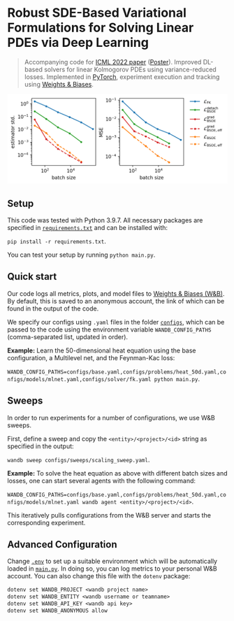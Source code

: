 # Robust SDE-Based Variational Formulations for Solving Linear PDEs via Deep Learning

> Accompanying code for  [ICML 2022 paper](https://arxiv.org/pdf/2206.10588.pdf) ([Poster](https://www.researchgate.net/publication/362158073_Poster_-_Robust_SDE-Based_Variational_Formulations_for_Solving_Linear_PDEs_via_Deep_Learning)). 
> Improved DL-based solvers for linear Kolmogorov PDEs using variance-reduced losses. 
> Implemented in [PyTorch](https://pytorch.org/), 
> experiment execution and tracking using [Weights & Biases](https://wandb.ai/).

![Illustration](illustration.png)

## Setup

This code was tested with Python 3.9.7. 
All necessary packages are specified in [`requirements.txt`](requirements.txt) and can be installed with:

`pip install -r requirements.txt`.

You can test your setup by running `python main.py`.

## Quick start

Our code logs all metrics, plots, and model files to [Weights & Biases (W&B)](https://wandb.ai/).
By default, this is saved to an anonymous account, the link of which can be found in the output of the code. 

We specify our configs using `.yaml` files in the folder [`configs`](configs), 
which can be passed to the code using the environment variable `WANDB_CONFIG_PATHS` 
(comma-separated list, updated in order).

**Example:**
Learn the 50-dimensional heat equation using the base configuration, a Multilevel net, and the Feynman-Kac loss:

`WANDB_CONFIG_PATHS=configs/base.yaml,configs/problems/heat_50d.yaml,configs/models/mlnet.yaml,configs/solver/fk.yaml python main.py`.

## Sweeps 

In order to run experiments for a number of configurations, we use W&B sweeps.

First, define a sweep and copy the `<entity>/<project>/<id>` string as specified in the output:

`wandb sweep configs/sweeps/scaling_sweep.yaml`.

**Example:** 
To solve the heat equation as above with different batch sizes and losses,
one can start several agents with the following command:

`WANDB_CONFIG_PATHS=configs/base.yaml,configs/problems/heat_50d.yaml,configs/models/mlnet.yaml wandb agent <entity>/<project>/<id>`.

This iteratively pulls configurations from the W&B server and starts the corresponding experiment.

## Advanced Configuration
Change [`.env`](.env) to set up a suitable environment 
which will be automatically loaded in [`main.py`](main.py).
In doing so, you can log metrics to your personal W&B account.
You can also change this file with the `dotenv` package:
```
dotenv set WANDB_PROJECT <wandb project name>
dotenv set WANDB_ENTITY <wandb username or teamname>
dotenv set WANDB_API_KEY <wandb api key>
dotenv set WANDB_ANONYMOUS allow
```

